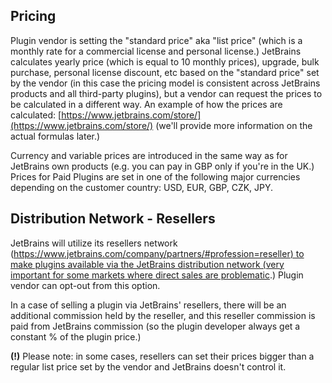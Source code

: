 [//]: # (title: Pricing and Distribution Network)

## Pricing

Plugin vendor is setting the "standard price" aka "list price" (which is a monthly rate for a commercial license and personal license.) JetBrains calculates yearly price (which is equal to 10 monthly prices), upgrade, bulk purchase, personal license discount, etc based on the "standard price" set by the vendor (in this case the pricing model is consistent across JetBrains products and all third-party plugins), but a vendor can request the prices to be calculated in a different way. An example of how the prices are calculated: [https://www.jetbrains.com/store/](https://www.jetbrains.com/store/) (we'll provide more information on the actual formulas later.)

[//]: # (TODO provide more information on the formulas)

Currency and variable prices are introduced in the same way as for JetBrains own products (e.g. you can pay in GBP only if you're in the UK.) Prices for Paid Plugins are set in one of the following major currencies depending on the customer country: USD, EUR, GBP, CZK, JPY.

## Distribution Network - Resellers

JetBrains will utilize its resellers network ([https://www.jetbrains.com/company/partners/#profession=reseller) to make plugins available via the JetBrains distribution network (very important for some markets where direct sales are problematic](https://www.jetbrains.com/company/partners/#profession=reseller).) Plugin vendor can opt-out from this option. 

In a case of selling a plugin via JetBrains' resellers, there will be an additional commission held by the reseller, and this reseller commission is paid from JetBrains commission (so the plugin developer always get a constant % of the plugin price.)

**(!)** Please note: in some cases, resellers can set their prices bigger than a regular list price set by the vendor and JetBrains doesn't control it.
